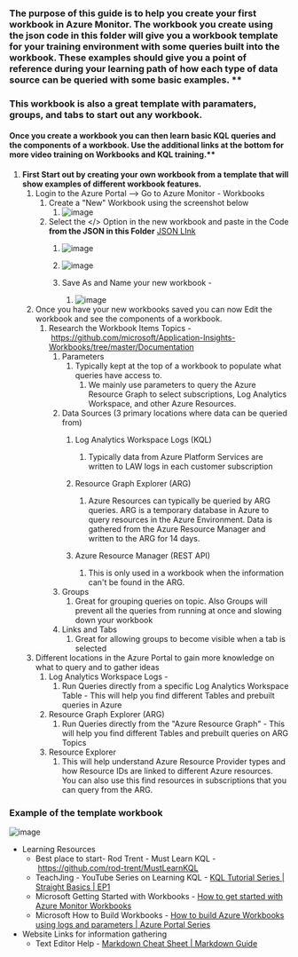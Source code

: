 ### The purpose of this guide is to help you create your first workbook in Azure Monitor. The workbook you create using the json code in this folder will give you a workbook template for your training environment with some queries built into the workbook. These examples should give you a point of reference during your learning path of how each type of data source can be queried with some basic examples. **

### This workbook is also a great template with paramaters, groups, and tabs to start out any workbook.

#### Once you create a workbook you can then learn basic KQL queries and the components of a workbook. Use the additional links at the bottom for more video training on Workbooks and KQL training.**

1.  **First Start out by creating your own workbook from a template that will show examples of different workbook features.**
    1.  Login to the Azure Portal --> Go to Azure Monitor - Workbooks
        1.  Create a "New" Workbook using the screenshot below
            1.  ![image](https://user-images.githubusercontent.com/10324197/222852231-eab3c662-ffd5-4a95-b026-a0a3d8692c3f.png)
        2.  Select the </> Option in the new workbook and paste in the Code **from the JSON in this Folder**
             [JSON LInk](https://github.com/bsonnek/Public/blob/main/AzureWorkbooks/_Learning_Template/Workbook_Template.json)
            1.  ![image](https://user-images.githubusercontent.com/10324197/222852295-7cfef0df-5727-4132-b6e4-0d6591bf5427.png)

            2.  ![image](https://user-images.githubusercontent.com/10324197/222852360-7f92c654-36ba-45fc-83c4-3cc086e69aca.png)
            3.  Save As and Name your new workbook - 
                1.  ![image](https://user-images.githubusercontent.com/10324197/222852408-73e6d390-8e6f-4eb2-9aae-83a493ce5dfb.png)
    2.  Once you have your new workbooks saved you can now Edit the workbook and see the components of a workbook.
        1.  Research the Workbook Items Topics - <https://github.com/microsoft/Application-Insights-Workbooks/tree/master/Documentation>
            1.  Parameters
                1.  Typically kept at the top of a workbook to populate what queries have access to. 
                    1.  We mainly use parameters to query the Azure Resource Graph to select subscriptions, Log Analytics Workspace, and other Azure Resources. 
            2.  Data Sources (3 primary locations where data can be queried from)
                1.  Log Analytics Workspace Logs (KQL)

                    1.  Typically data from Azure Platform Services are written to LAW logs in each customer subscription
                2.  Resource Graph Explorer (ARG)
                    1.  Azure Resources can typically be queried by ARG queries. ARG is a temporary database in Azure to query resources in the Azure Environment. Data is gathered from the Azure Resource Manager and written to the ARG for 14 days.
                3.  Azure Resource Manager (REST API)
                    1.  This is only used in a workbook when the information can't be found in the ARG.  
            3.  Groups
                1.  Great for grouping queries on topic. Also Groups will prevent all the queries from running at once and slowing down your workbook
            4.  Links and Tabs
                1.  Great for allowing groups to become visible when a tab is selected
    3.  Different locations in the Azure Portal to gain more knowledge on what to query and to gather ideas
        1.  Log Analytics Workspace Logs -
            1.  Run Queries directly from a specific Log Analytics Workspace Table - This will help you find different Tables and prebuilt queries in Azure
        2.  Resource Graph Explorer (ARG)
            1.  Run Queries directly from the "Azure Resource Graph" - This will help you find different Tables and prebuilt queries on ARG Topics
        3.  Resource Explorer
            1.  This will help understand Azure Resource Provider types and how Resource IDs are linked to different Azure resources. You can also use this find resources in subscriptions that you can query from the ARG.

### Example of the template workbook
![image](https://user-images.githubusercontent.com/10324197/222858400-df615032-149f-44da-ab4f-148b8897acd0.png)


-   Learning Resources 
    -   Best place to start- Rod Trent - Must Learn KQL - <https://github.com/rod-trent/MustLearnKQL>
    -   TeachJing - YouTube Series on Learning KQL - [KQL Tutorial Series | Straight Basics | EP1](https://www.youtube.com/watch?v=UwcBvVkTCpc&t=15s)
    -   Microsoft Getting Started with Workbooks - [How to get started with Azure Monitor Workbooks](https://www.youtube.com/watch?v=KO3XppZSOeE)
    -   Microsoft How to Build Workbooks - [How to build Azure Workbooks using logs and parameters | Azure Portal Series](https://www.youtube.com/watch?v=EC7n1Oo6D-o&t=357s)
-   Website Links for information gathering
    -   Text Editor Help - [Markdown Cheat Sheet | Markdown Guide](https://www.markdownguide.org/cheat-sheet/)
